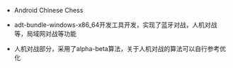 * Android Chinese Chess

* adt-bundle-windows-x86_64开发工具开发，实现了蓝牙对战，人机对战等，局域网对战等功能

* 人机对战部分，采用了alpha-beta算法，关于人机对战的算法可以自行参考优化
